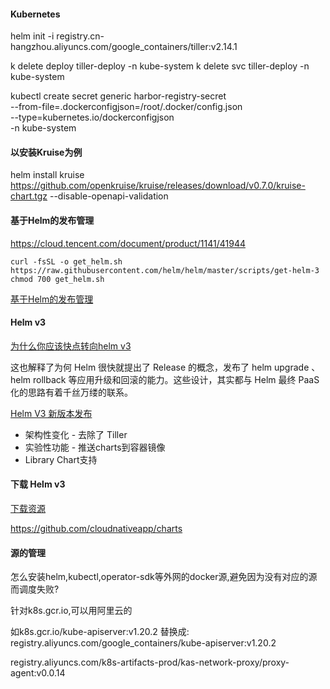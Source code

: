 
#### Kubernetes
helm init -i registry.cn-hangzhou.aliyuncs.com/google_containers/tiller:v2.14.1 

k delete deploy tiller-deploy -n kube-system
k delete svc tiller-deploy -n kube-system


kubectl create secret generic harbor-registry-secret \
    --from-file=.dockerconfigjson=/root/.docker/config.json \
    --type=kubernetes.io/dockerconfigjson \
    -n kube-system

#### 以安装Kruise为例
helm install kruise https://github.com/openkruise/kruise/releases/download/v0.7.0/kruise-chart.tgz --disable-openapi-validation


#### 基于Helm的发布管理

https://cloud.tencent.com/document/product/1141/41944
~~~shell
curl -fsSL -o get_helm.sh https://raw.githubusercontent.com/helm/helm/master/scripts/get-helm-3
chmod 700 get_helm.sh
~~~

[基于Helm的发布管理](https://help.aliyun.com/document_detail/86791.html)

#### Helm v3
[为什么你应该快点转向helm v3](https://developer.aliyun.com/article/709187)

这也解释了为何 Helm 很快就提出了 Release 的概念，发布了 helm upgrade 、 helm rollback 等应用升级和回滚的能力。这些设计，其实都与 Helm 最终 PaaS 化的思路有着千丝万缕的联系。

[Helm V3 新版本发布](https://developer.aliyun.com/article/703821)  
- 架构性变化 - 去除了 Tiller
- 实验性功能 - 推送charts到容器镜像
- Library Chart支持

#### 下载 Helm v3
[下载资源](https://github.com/cloudnativeapp/workshop/tree/master/kubecon2019china/charts/guestbook#installing-helm-v3)

https://github.com/cloudnativeapp/charts

#### 源的管理

怎么安装helm,kubectl,operator-sdk等外网的docker源,避免因为没有对应的源而调度失败?

针对k8s.gcr.io,可以用阿里云的

如k8s.gcr.io/kube-apiserver:v1.20.2
替换成:
registry.aliyuncs.com/google_containers/kube-apiserver:v1.20.2

registry.aliyuncs.com/k8s-artifacts-prod/kas-network-proxy/proxy-agent:v0.0.14
